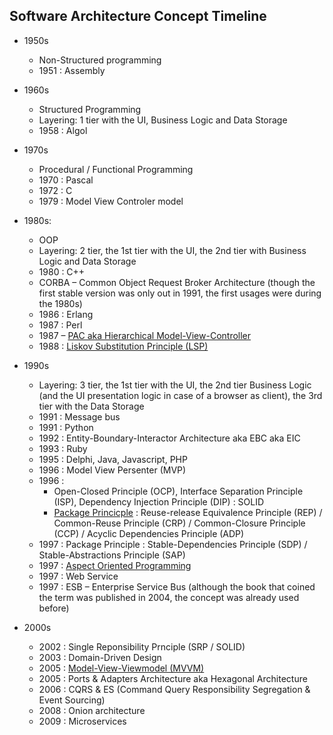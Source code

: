 ## Software Architecture Concept Timeline

* 1950s
  * Non-Structured programming  
  * 1951 : Assembly  
  
* 1960s
   * Structured Programming  
   * Layering: 1 tier with the UI, Business Logic and Data Storage  
   * 1958 : Algol  
   
* 1970s
  * Procedural / Functional Programming  
  * 1970 : Pascal  
  * 1972 : C  
  * 1979 : Model View Controler model 
  
* 1980s:
  * OOP  
  * Layering: 2 tier, the 1st tier with the UI, the 2nd tier with Business Logic and Data Storage  
  * 1980 : C++  
  * CORBA – Common Object Request Broker Architecture (though the first stable version was only out in 1991, the first usages were during the 1980s)  
  * 1986 : Erlang  
  * 1987 : Perl  
  * 1987 – [PAC aka Hierarchical Model-View-Controller](https://www.lri.fr/~mbl/ENS/FONDIHM/2013/papers/Coutaz-Interact87.pdf)  
  * 1988 :  [Liskov Substitution Principle (LSP)](https://en.wikipedia.org/wiki/Liskov_substitution_principle)  

* 1990s
  * Layering: 3 tier, the 1st tier with the UI, the 2nd tier Business Logic (and the UI presentation logic in case of a browser as client), the 3rd tier with the Data Storage  
  * 1991 : Message bus  
  * 1991 : Python  
  * 1992 :  Entity-Boundary-Interactor Architecture aka EBC aka EIC  
  * 1993 : Ruby  
  * 1995 : Delphi, Java, Javascript, PHP  
  * 1996 : Model View Persenter (MVP)  
  * 1996 : 
    - Open-Closed Principle (OCP), Interface Separation Principle (ISP), Dependency Injection Principle (DIP) : SOLID  
    - [Package Princicple](https://en.wikipedia.org/wiki/Package_principles) : Reuse-release Equivalence Principle (REP) / Common-Reuse Principle (CRP) / Common-Closure Principle (CCP) / Acyclic Dependencies Principle (ADP)  
  * 1997 : Package Principle : Stable-Dependencies Principle (SDP) / Stable-Abstractions Principle (SAP)  
  * 1997 : [Aspect Oriented Programming](https://en.wikipedia.org/wiki/Aspect-oriented_programming)  
  * 1997 : Web Service  
  * 1997 : ESB – Enterprise Service Bus (although the book that coined the term was published in 2004, the concept was already used before)  
  
* 2000s
  * 2002  : Single Reponsibility Prnciple (SRP / SOLID)  
  * 2003 : Domain-Driven Design  
  * 2005 : [Model-View-Viewmodel (MVVM)](https://en.wikipedia.org/wiki/Model%E2%80%93view%E2%80%93viewmodel)  
  * 2005 : Ports & Adapters Architecture aka Hexagonal Architecture  
  * 2006 : CQRS & ES (Command Query Responsibility Segregation & Event Sourcing)  
  * 2008 : Onion architecture  
  * 2009 : Microservices  
  
 
  
 
